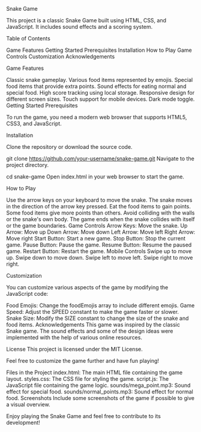 Snake Game



This project is a classic Snake Game built using HTML, CSS, and JavaScript. It includes sound effects and a scoring system.




Table of Contents



Game Features
Getting Started
Prerequisites
Installation
How to Play
Game Controls
Customization
Acknowledgements



Game Features



Classic snake gameplay.
Various food items represented by emojis.
Special food items that provide extra points.
Sound effects for eating normal and special food.
High score tracking using local storage.
Responsive design for different screen sizes.
Touch support for mobile devices.
Dark mode toggle.
Getting Started
Prerequisites



To run the game, you need a modern web browser that supports HTML5, CSS3, and JavaScript.




Installation


Clone the repository or download the source code.



git clone https://github.com/your-username/snake-game.git
Navigate to the project directory.




cd snake-game
Open index.html in your web browser to start the game.


How to Play



Use the arrow keys on your keyboard to move the snake.
The snake moves in the direction of the arrow key pressed.
Eat the food items to gain points. Some food items give more points than others.
Avoid colliding with the walls or the snake's own body.
The game ends when the snake collides with itself or the game boundaries.
Game Controls
Arrow Keys: Move the snake.
Up Arrow: Move up
Down Arrow: Move down
Left Arrow: Move left
Right Arrow: Move right
Start Button: Start a new game.
Stop Button: Stop the current game.
Pause Button: Pause the game.
Resume Button: Resume the paused game.
Restart Button: Restart the game.
Mobile Controls
Swipe up to move up.
Swipe down to move down.
Swipe left to move left.
Swipe right to move right.


Customization


You can customize various aspects of the game by modifying the JavaScript code:

Food Emojis: Change the foodEmojis array to include different emojis.
Game Speed: Adjust the SPEED constant to make the game faster or slower.
Snake Size: Modify the SIZE constant to change the size of the snake and food items.
Acknowledgements
This game was inspired by the classic Snake game. The sound effects and some of the design ideas were implemented with the help of various online resources.

License
This project is licensed under the MIT License.

Feel free to customize the game further and have fun playing!

Files in the Project
index.html: The main HTML file containing the game layout.
styles.css: The CSS file for styling the game.
script.js: The JavaScript file containing the game logic.
sounds/mega_point.mp3: Sound effect for special food.
sounds/normal_points.mp3: Sound effect for normal food.
Screenshots
Include some screenshots of the game if possible to give a visual overview.



Enjoy playing the Snake Game and feel free to contribute to its development!



